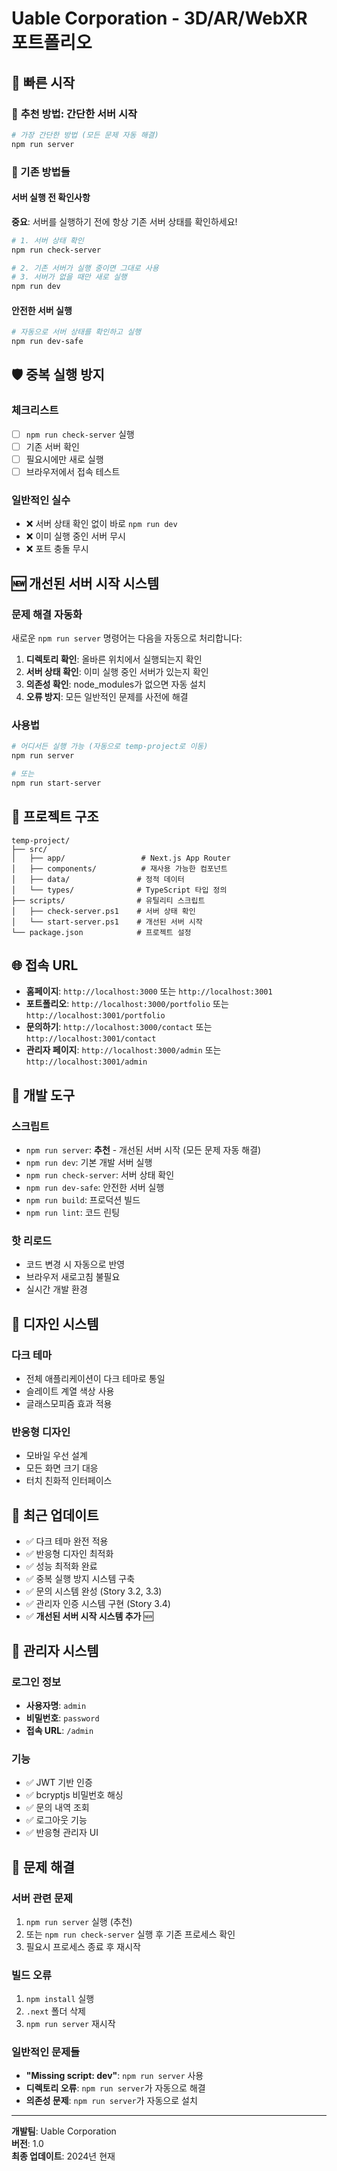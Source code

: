 # Uable Corporation - 3D/AR/WebXR 포트폴리오

## 🚀 빠른 시작

### 🎯 **추천 방법: 간단한 서버 시작**
```bash
# 가장 간단한 방법 (모든 문제 자동 해결)
npm run server
```

### 🔧 기존 방법들

#### 서버 실행 전 확인사항

**중요**: 서버를 실행하기 전에 항상 기존 서버 상태를 확인하세요!

```bash
# 1. 서버 상태 확인
npm run check-server

# 2. 기존 서버가 실행 중이면 그대로 사용
# 3. 서버가 없을 때만 새로 실행
npm run dev
```

#### 안전한 서버 실행
```bash
# 자동으로 서버 상태를 확인하고 실행
npm run dev-safe
```

## 🛡️ 중복 실행 방지

### 체크리스트
- [ ] `npm run check-server` 실행
- [ ] 기존 서버 확인
- [ ] 필요시에만 새로 실행
- [ ] 브라우저에서 접속 테스트

### 일반적인 실수
- ❌ 서버 상태 확인 없이 바로 `npm run dev`
- ❌ 이미 실행 중인 서버 무시
- ❌ 포트 충돌 무시

## 🆕 개선된 서버 시작 시스템

### 문제 해결 자동화
새로운 `npm run server` 명령어는 다음을 자동으로 처리합니다:

1. **디렉토리 확인**: 올바른 위치에서 실행되는지 확인
2. **서버 상태 확인**: 이미 실행 중인 서버가 있는지 확인
3. **의존성 확인**: node_modules가 없으면 자동 설치
4. **오류 방지**: 모든 일반적인 문제를 사전에 해결

### 사용법
```bash
# 어디서든 실행 가능 (자동으로 temp-project로 이동)
npm run server

# 또는
npm run start-server
```

## 📁 프로젝트 구조

```
temp-project/
├── src/
│   ├── app/                 # Next.js App Router
│   ├── components/          # 재사용 가능한 컴포넌트
│   ├── data/               # 정적 데이터
│   └── types/              # TypeScript 타입 정의
├── scripts/                # 유틸리티 스크립트
│   ├── check-server.ps1    # 서버 상태 확인
│   └── start-server.ps1    # 개선된 서버 시작
└── package.json            # 프로젝트 설정
```

## 🌐 접속 URL

- **홈페이지**: `http://localhost:3000` 또는 `http://localhost:3001`
- **포트폴리오**: `http://localhost:3000/portfolio` 또는 `http://localhost:3001/portfolio`
- **문의하기**: `http://localhost:3000/contact` 또는 `http://localhost:3001/contact`
- **관리자 페이지**: `http://localhost:3000/admin` 또는 `http://localhost:3001/admin`

## 🔧 개발 도구

### 스크립트
- `npm run server`: **추천** - 개선된 서버 시작 (모든 문제 자동 해결)
- `npm run dev`: 기본 개발 서버 실행
- `npm run check-server`: 서버 상태 확인
- `npm run dev-safe`: 안전한 서버 실행
- `npm run build`: 프로덕션 빌드
- `npm run lint`: 코드 린팅

### 핫 리로드
- 코드 변경 시 자동으로 반영
- 브라우저 새로고침 불필요
- 실시간 개발 환경

## 🎨 디자인 시스템

### 다크 테마
- 전체 애플리케이션이 다크 테마로 통일
- 슬레이트 계열 색상 사용
- 글래스모피즘 효과 적용

### 반응형 디자인
- 모바일 우선 설계
- 모든 화면 크기 대응
- 터치 친화적 인터페이스

## 📝 최근 업데이트

- ✅ 다크 테마 완전 적용
- ✅ 반응형 디자인 최적화
- ✅ 성능 최적화 완료
- ✅ 중복 실행 방지 시스템 구축
- ✅ 문의 시스템 완성 (Story 3.2, 3.3)
- ✅ 관리자 인증 시스템 구현 (Story 3.4)
- ✅ **개선된 서버 시작 시스템 추가** 🆕

## 🔐 관리자 시스템

### 로그인 정보
- **사용자명**: `admin`
- **비밀번호**: `password`
- **접속 URL**: `/admin`

### 기능
- ✅ JWT 기반 인증
- ✅ bcryptjs 비밀번호 해싱
- ✅ 문의 내역 조회
- ✅ 로그아웃 기능
- ✅ 반응형 관리자 UI

## 🚨 문제 해결

### 서버 관련 문제
1. `npm run server` 실행 (추천)
2. 또는 `npm run check-server` 실행 후 기존 프로세스 확인
3. 필요시 프로세스 종료 후 재시작

### 빌드 오류
1. `npm install` 실행
2. `.next` 폴더 삭제
3. `npm run server` 재시작

### 일반적인 문제들
- **"Missing script: dev"**: `npm run server` 사용
- **디렉토리 오류**: `npm run server`가 자동으로 해결
- **의존성 문제**: `npm run server`가 자동으로 설치

---

**개발팀**: Uable Corporation  
**버전**: 1.0  
**최종 업데이트**: 2024년 현재
